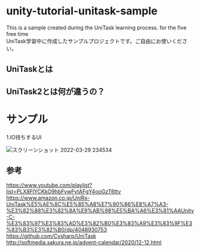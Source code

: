 # unity-tutorial-unitask-sample
This is a sample created during the UniTask learning process. for the five free time  
UniTask学習中に作成したサンプルプロジェクトです。ご自由にお使いください。  
## UniTaskとは 



## UniTask2とは何が違うの？
  

# サンプル
1.IO待ちするUI  
  
![スクリーンショット 2022-03-29 234534](https://user-images.githubusercontent.com/96648305/160638905-26179942-d07f-43f0-8322-e16eb6a49b4d.png)

## 参考
https://www.youtube.com/playlist?list=PLX8FlYCKkO9hbFywFytAFgY4ooGzT6ttv  
https://www.amazon.co.jp/UniRx-UniTask%E5%AE%8C%E5%85%A8%E7%90%86%E8%A7%A3-%E3%82%88%E3%82%8A%E9%AB%98%E5%BA%A6%E3%81%AAUnity-C-%E3%83%97%E3%83%AD%E3%82%B0%E3%83%A9%E3%83%9F%E3%83%B3%E3%82%B0/dp/4048930753  
https://github.com/Cysharp/UniTask  
http://softmedia.sakura.ne.jp/advent-calendar/2020/12-12.html
